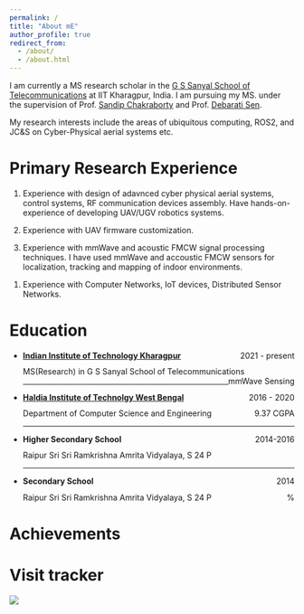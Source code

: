 ```yaml
---
permalink: /
title: "About mE"
author_profile: true
redirect_from: 
  - /about/
  - /about.html
---
```



I am currently a MS research scholar in the [G S Sanyal School of Telecommunications](http://cse.iitkgp.ac.in/) at IIT Kharagpur, India. I am pursuing my MS. under the supervision of Prof. [Sandip Chakraborty](https://cse.iitkgp.ac.in/~sandipc/) and Prof. [Debarati Sen](https://cse.iitkgp.ac.in/~sandipc/). 
<!-- I am also a member of the research group [Ubiquitous Networked Systems Lab (UbiNet)](https://cse.iitkgp.ac.in/resgrp/ubinet/).  -->

<!-- Moreover, as a Visiting Postgraduate Research Student at the esteemed School of Computing and Information Systems at Singapore Management University ([SMU](https://www.smu.edu.sg/)), I am engaged in research work within the dynamic domain of the Human-Machine Collaborative Systems LAB, collaborating closely with [Prof. Archan Misra](https://sites.google.com/view/archan-misra) and [Prof. Thivya Kandappu
](https://faculty.smu.edu.sg/profile/thivya-kandappu-541). -->

My research interests include the areas of ubiquitous computing, ROS2, and JC&S on Cyber-Physical aerial systems etc.

Primary Research Experience
======
1. Experience with design of adavnced cyber physical aerial systems, control systems, RF communication devices assembly. Have hands-on-experience of developing UAV/UGV robotics systems.

1. Experience with UAV firmware customization. 

1. Experience with mmWave and acoustic FMCW signal processing techniques. I have used mmWave and accoustic FMCW  sensors for localization, tracking and mapping of indoor environments.
<!-- 1. Hands-on experience in hardware prototyping including circuit design, circuit debugging, deployment. Developed prototype hardwares for Embedded Pollution Sensors mounted on a drone for air quality assesment.  -->
<!-- 1. Experience conducting human research studies. Conducted real-time driver inattenviness study using COTS mmWave Radars by collecting doppler shifts in the mmWave data because of drivers attentive body movements, such as talking, yawning, nodding, etc.  -->

1. Experience with Computer Networks, IoT devices, Distributed Sensor Networks. 

Education
======
* <p style="margin-bottom: 1em;  margin-top: 1em;"><a href="http://iitkgp.ac.in/"><strong>Indian Institute of Technology Kharagpur </strong></a> <span style="float: right; ">2021 - present</span></p><p style="margin-bottom: 0em;  margin-top: -0.2em;">MS(Research) in G S Sanyal School of Telecommunications <span style="float: right; ">mmWave Sensing</span></p><hr />
* <p style="margin-bottom: 1em;  margin-top: 1em;"><a href="https://nitdgp.ac.in/"> <strong>Haldia Institute of Technolgy West Bengal </strong></a> <span style="float: right; ">2016 - 2020</span></p><p style="margin-bottom: 0em;  margin-top: -0.2em;">Department of Computer Science and Engineering <span style="float: right; ">9.37 CGPA</span></p><hr />
* <p style="margin-bottom: 1em;  margin-top: 1em;"><strong>Higher Secondary School</strong> <span style="float: right; ">2014-2016</span></p><p style="margin-bottom: 0em;  margin-top: -0.2em;">Raipur Sri Sri Ramkrishna Amrita Vidyalaya, S 24 P <span style="float: right; "></span></p><hr />
* <p style="margin-bottom: 1em;  margin-top: 1em;"><strong>Secondary School</strong> <span style="float: right; ">2014</span></p><p style="margin-bottom: 1em;  margin-top: -0.2em;">Raipur Sri Sri Ramkrishna Amrita Vidyalaya, S 24 P<span style="float: right; ">%</span></p>

Achievements
======

Visit tracker
======
<a href="http://www.clustrmaps.com/map/Tirthankarhalder.github.io" title="Visit tracker"><img src="//www.clustrmaps.com/map_v2.png?d=KwEP1dt3E9AlTR2t9GWzGJsfg28v_Wy-4ZvVhKZVsDM" /></a>
